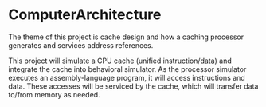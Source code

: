# ComputerArchitecture
The theme of this project is cache design and how a caching processor generates and services address references.

This project will simulate a CPU cache (unified instruction/data) and integrate the cache into behavioral simulator. As the processor simulator executes an assembly-language program, it will access instructions and data. These accesses will be serviced by the cache, which will transfer data to/from memory as needed.
